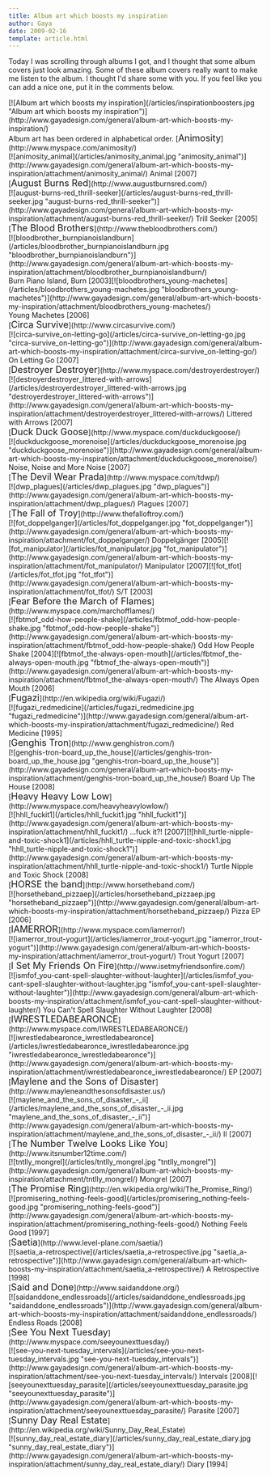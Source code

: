 ```yaml
---
title: Album art which boosts my inspiration
author: Gaya
date: 2009-02-16
template: article.html
---
```

Today I was scrolling through albums I got, and I thought that some album covers just look amazing. Some of these album covers really want to make me listen to the album. I thought I'd share some with you. If you feel like you can add a nice one, put it in the comments below.

<div class="border">[![Album art which boosts my inspiration](/articles/inspirationboosters.jpg "Album art which boosts my inspiration")](http://www.gayadesign.com/general/album-art-which-boosts-my-inspiration/)</div><span id="more-138"></span> Album art has been ordered in alphabetical order. [<span style="font-size: large;">Animosity</span>](http://www.myspace.com/animosity/)<div class="border">[![animosity_animal](/articles/animosity_animal.jpg "animosity_animal")](http://www.gayadesign.com/general/album-art-which-boosts-my-inspiration/attachment/animosity_animal/) Animal [2007]</div>[<span style="font-size: large;">August Burns Red</span>](http://www.augustburnsred.com/)<div class="border">[![august-burns-red_thrill-seeker](/articles/august-burns-red_thrill-seeker.jpg "august-burns-red_thrill-seeker")](http://www.gayadesign.com/general/album-art-which-boosts-my-inspiration/attachment/august-burns-red_thrill-seeker/) Trill Seeker [2005]</div>[<span style="font-size: large;">The Blood Brothers</span>](http://www.thebloodbrothers.com/)<div class="border">[![bloodbrother_burnpianoislandburn](/articles/bloodbrother_burnpianoislandburn.jpg "bloodbrother_burnpianoislandburn")](http://www.gayadesign.com/general/album-art-which-boosts-my-inspiration/attachment/bloodbrother_burnpianoislandburn/)</div><div class="border"></div><div class="border">Burn Piano Island, Burn [2003][![bloodbrothers_young-machetes](/articles/bloodbrothers_young-machetes.jpg "bloodbrothers_young-machetes")](http://www.gayadesign.com/general/album-art-which-boosts-my-inspiration/attachment/bloodbrothers_young-machetes/)</div><div class="border">Young Machetes [2006]</div>[<span style="font-size: large;">Circa Survive</span>](http://www.circasurvive.com/)<div class="border">[![circa-survive_on-letting-go](/articles/circa-survive_on-letting-go.jpg "circa-survive_on-letting-go")](http://www.gayadesign.com/general/album-art-which-boosts-my-inspiration/attachment/circa-survive_on-letting-go/) On Letting Go [2007]</div>[<span style="font-size: large;">Destroyer Destroyer</span>](http://www.myspace.com/destroyerdestroyer/)<div class="border">[![destroyerdestroyer_littered-with-arrows](/articles/destroyerdestroyer_littered-with-arrows.jpg "destroyerdestroyer_littered-with-arrows")](http://www.gayadesign.com/general/album-art-which-boosts-my-inspiration/attachment/destroyerdestroyer_littered-with-arrows/) Littered with Arrows [2007]</div>[<span style="font-size: large;">Duck Duck Goose</span>](http://www.myspace.com/duckduckgoose/)<div class="border">[![duckduckgoose_morenoise](/articles/duckduckgoose_morenoise.jpg "duckduckgoose_morenoise")](http://www.gayadesign.com/general/album-art-which-boosts-my-inspiration/attachment/duckduckgoose_morenoise/) Noise, Noise and More Noise [2007]</div>[<span style="font-size: large;">The Devil Wear Prada</span>](http://www.myspace.com/tdwp/)<div class="border">[![dwp_plagues](/articles/dwp_plagues.jpg "dwp_plagues")](http://www.gayadesign.com/general/album-art-which-boosts-my-inspiration/attachment/dwp_plagues/) Plagues [2007]</div>[<span style="font-size: large;">The Fall of Troy</span>](http://www.thefalloftroy.com/)<div class="border">[![fot_doppelganger](/articles/fot_doppelganger.jpg "fot_doppelganger")](http://www.gayadesign.com/general/album-art-which-boosts-my-inspiration/attachment/fot_doppelganger/) Doppelgänger [2005][![fot_manipulator](/articles/fot_manipulator.jpg "fot_manipulator")](http://www.gayadesign.com/general/album-art-which-boosts-my-inspiration/attachment/fot_manipulator/) Manipulator [2007][![fot_tfot](/articles/fot_tfot.jpg "fot_tfot")](http://www.gayadesign.com/general/album-art-which-boosts-my-inspiration/attachment/fot_tfot/) S/T [2003]</div>[<span style="font-size: large;">Fear Before the March of Flames</span>](http://www.myspace.com/marchofflames/)<div class="border">[![fbtmof_odd-how-people-shake](/articles/fbtmof_odd-how-people-shake.jpg "fbtmof_odd-how-people-shake")](http://www.gayadesign.com/general/album-art-which-boosts-my-inspiration/attachment/fbtmof_odd-how-people-shake/) Odd How People Shake [2004][![fbtmof_the-always-open-mouth](/articles/fbtmof_the-always-open-mouth.jpg "fbtmof_the-always-open-mouth")](http://www.gayadesign.com/general/album-art-which-boosts-my-inspiration/attachment/fbtmof_the-always-open-mouth/) The Always Open Mouth [2006]</div>[<span style="font-size: large;">Fugazi</span>](http://en.wikipedia.org/wiki/Fugazi/)<div class="border">[![fugazi_redmedicine](/articles/fugazi_redmedicine.jpg "fugazi_redmedicine")](http://www.gayadesign.com/general/album-art-which-boosts-my-inspiration/attachment/fugazi_redmedicine/) Red Medicine [1995]</div>[<span style="font-size: large;">Genghis Tron</span>](http://www.genghistron.com/)<div class="border">[![genghis-tron-board_up_the_house](/articles/genghis-tron-board_up_the_house.jpg "genghis-tron-board_up_the_house")](http://www.gayadesign.com/general/album-art-which-boosts-my-inspiration/attachment/genghis-tron-board_up_the_house/) Board Up The House [2008]</div>[<span style="font-size: large;">Heavy Heavy Low Low</span>](http://www.myspace.com/heavyheavylowlow/)<div class="border">[![hhll_fuckit1](/articles/hhll_fuckit1.jpg "hhll_fuckit1")](http://www.gayadesign.com/general/album-art-which-boosts-my-inspiration/attachment/hhll_fuckit1/) ...fuck it?! [2007][![hhll_turtle-nipple-and-toxic-shock1](/articles/hhll_turtle-nipple-and-toxic-shock1.jpg "hhll_turtle-nipple-and-toxic-shock1")](http://www.gayadesign.com/general/album-art-which-boosts-my-inspiration/attachment/hhll_turtle-nipple-and-toxic-shock1/) Turtle Nipple and Toxic Shock [2008]</div>[<span style="font-size: large;">HORSE the band</span>](http://www.horsetheband.com/)<div class="border">[![horsetheband_pizzaep](/articles/horsetheband_pizzaep.jpg "horsetheband_pizzaep")](http://www.gayadesign.com/general/album-art-which-boosts-my-inspiration/attachment/horsetheband_pizzaep/) Pizza EP [2006]</div>[<span style="font-size: large;">IAMERROR</span>](http://www.myspace.com/iamerror/)<div class="border">[![iamerror_trout-yogurt](/articles/iamerror_trout-yogurt.jpg "iamerror_trout-yogurt")](http://www.gayadesign.com/general/album-art-which-boosts-my-inspiration/attachment/iamerror_trout-yogurt/) Trout Yogurt [2007]</div>[<span style="font-size: large;">I Set My Friends On Fire</span>](http://www.isetmyfriendsonfire.com/)<div class="border">[![ismfof_you-cant-spell-slaughter-without-laughter](/articles/ismfof_you-cant-spell-slaughter-without-laughter.jpg "ismfof_you-cant-spell-slaughter-without-laughter")](http://www.gayadesign.com/general/album-art-which-boosts-my-inspiration/attachment/ismfof_you-cant-spell-slaughter-without-laughter/) You Can't Spell Slaughter Without Laughter [2008]</div>[<span style="font-size: large;">IWRESTLEDABEARONCE</span>](http://www.myspace.com/IWRESTLEDABEARONCE/)<div class="border">[![iwrestledabearonce_iwrestledabearonce](/articles/iwrestledabearonce_iwrestledabearonce.jpg "iwrestledabearonce_iwrestledabearonce")](http://www.gayadesign.com/general/album-art-which-boosts-my-inspiration/attachment/iwrestledabearonce_iwrestledabearonce/) EP [2007]</div>[<span style="font-size: large;">Maylene and the Sons of Disaster</span>](http://www.mayleneandthesonsofdisaster.us/)<div class="border">[![maylene_and_the_sons_of_disaster_-_ii](/articles/maylene_and_the_sons_of_disaster_-_ii.jpg "maylene_and_the_sons_of_disaster_-_ii")](http://www.gayadesign.com/general/album-art-which-boosts-my-inspiration/attachment/maylene_and_the_sons_of_disaster_-_ii/) II [2007]</div>[<span style="font-size: large;">The Number Twelve Looks Like You</span>](http://www.itsnumber12time.com/)<div class="border">[![tntlly_mongrel](/articles/tntlly_mongrel.jpg "tntlly_mongrel")](http://www.gayadesign.com/general/album-art-which-boosts-my-inspiration/attachment/tntlly_mongrel/) Mongrel [2007]</div>[<span style="font-size: large;">The Promise Ring</span>](http://en.wikipedia.org/wiki/The_Promise_Ring/)<div class="border">[![promisering_nothing-feels-good](/articles/promisering_nothing-feels-good.jpg "promisering_nothing-feels-good")](http://www.gayadesign.com/general/album-art-which-boosts-my-inspiration/attachment/promisering_nothing-feels-good/) Nothing Feels Good [1997]</div>[<span style="font-size: large;">Saetia</span>](http://www.level-plane.com/saetia/)<div class="border">[![saetia_a-retrospective](/articles/saetia_a-retrospective.jpg "saetia_a-retrospective")](http://www.gayadesign.com/general/album-art-which-boosts-my-inspiration/attachment/saetia_a-retrospective/) A Retrospective [1998]</div>[<span style="font-size: large;">Said and Done</span>](http://www.saidanddone.org/)<div class="border">[![saidanddone_endlessroads](/articles/saidanddone_endlessroads.jpg "saidanddone_endlessroads")](http://www.gayadesign.com/general/album-art-which-boosts-my-inspiration/attachment/saidanddone_endlessroads/) Endless Roads [2008]</div>[<span style="font-size: large;">See You Next Tuesday</span>](http://www.myspace.com/seeyounexttuesday/)<div class="border">[![see-you-next-tuesday_intervals](/articles/see-you-next-tuesday_intervals.jpg "see-you-next-tuesday_intervals")](http://www.gayadesign.com/general/album-art-which-boosts-my-inspiration/attachment/see-you-next-tuesday_intervals/) Intervals [2008][![seeyounexttuesday_parasite](/articles/seeyounexttuesday_parasite.jpg "seeyounexttuesday_parasite")](http://www.gayadesign.com/general/album-art-which-boosts-my-inspiration/attachment/seeyounexttuesday_parasite/) Parasite [2007]</div>[<span style="font-size: large;">Sunny Day Real Estate</span>](http://en.wikipedia.org/wiki/Sunny_Day_Real_Estate)<div class="border">[![sunny_day_real_estate_diary](/articles/sunny_day_real_estate_diary.jpg "sunny_day_real_estate_diary")](http://www.gayadesign.com/general/album-art-which-boosts-my-inspiration/attachment/sunny_day_real_estate_diary/) Diary [1994]</div>